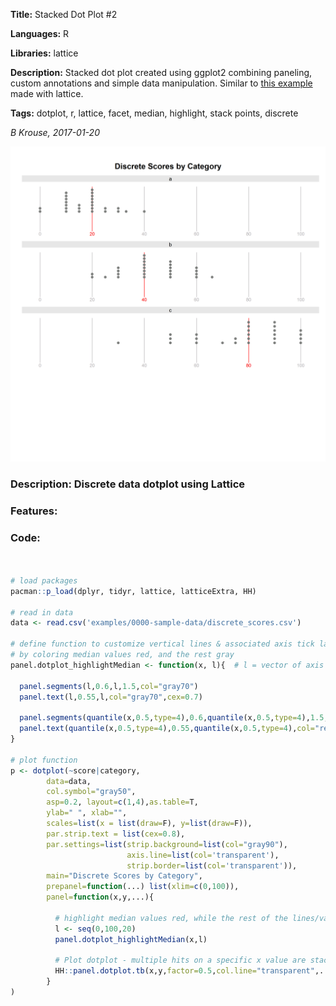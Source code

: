 **Title:** Stacked Dot Plot #2

**Languages:** R

**Libraries:** lattice

**Description:** Stacked dot plot created using ggplot2 combining paneling, custom annotations and simple data manipulation. Similar to <a href="../0002-dotplot-lattice">this example</a> made with lattice.

**Tags:** dotplot, r, lattice, facet, median, highlight, stack points, discrete  

[comment]: <> (---END OF HEADER---)

*B Krouse, 2017-01-20* 
  
![](0003-dotplot-lattice.png)

### Description: Discrete data dotplot using Lattice  

### Features: 

### Code:
```r


# load packages 
pacman::p_load(dplyr, tidyr, lattice, latticeExtra, HH)

# read in data
data <- read.csv('examples/0000-sample-data/discrete_scores.csv')

# define function to customize vertical lines & associated axis tick labels
# by coloring median values red, and the rest gray
panel.dotplot_highlightMedian <- function(x, l){  # l = vector of axis tick values
  
  panel.segments(l,0.6,l,1.5,col="gray70")          
  panel.text(l,0.55,l,col="gray70",cex=0.7)
  
  panel.segments(quantile(x,0.5,type=4),0.6,quantile(x,0.5,type=4),1.5,col="red")
  panel.text(quantile(x,0.5,type=4),0.55,quantile(x,0.5,type=4),col="red",cex=0.7)
}

# plot function
p <- dotplot(~score|category, 
        data=data, 
        col.symbol="gray50",
        asp=0.2, layout=c(1,4),as.table=T,
        ylab=" ", xlab="", 
        scales=list(x = list(draw=F), y=list(draw=F)),
        par.strip.text = list(cex=0.8),
        par.settings=list(strip.background=list(col="gray90"),
                          axis.line=list(col='transparent'),
                          strip.border=list(col='transparent')),
        main="Discrete Scores by Category",
        prepanel=function(...) list(xlim=c(0,100)),
        panel=function(x,y,...){
          
          # highlight median values red, while the rest of the lines/values are gray
          l <- seq(0,100,20)
          panel.dotplot_highlightMedian(x,l)
          
          # Plot dotplot - multiple hits on a specific x value are stacked
          HH::panel.dotplot.tb(x,y,factor=0.5,col.line="transparent",...)
        }                    
)


```



